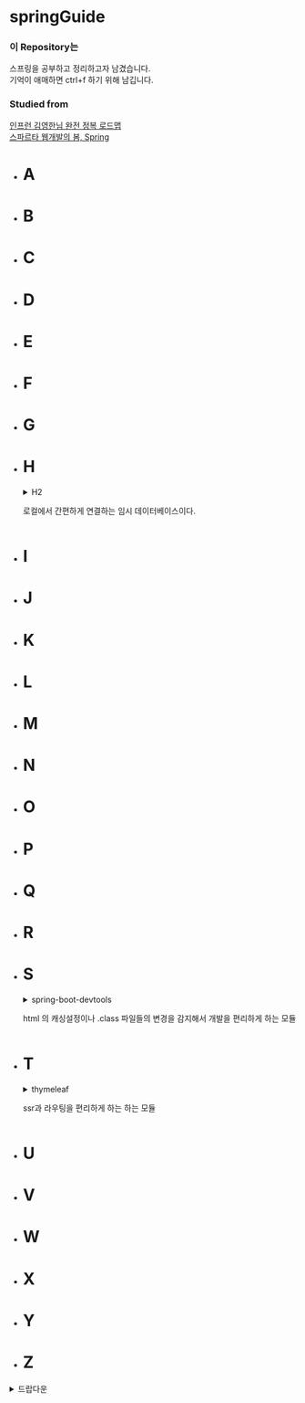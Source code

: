 # springGuide

### 이 Repository는

스프링을 공부하고 정리하고자 남겼습니다.   
기억이 애매하면 ctrl+f 하기 위해 남깁니다.

### Studied from

[인프런 김영한님 완전 정복 로드맵](https://www.inflearn.com/roadmaps/149)   
[스파르타 웹개발의 봄, Spring](https://spartacodingclub.kr/)

* # A
* # B
* # C
* # D
* # E
* # F
* # G
* # H
  <details>
  <summary>
  H2   

  로컬에서 간편하게 연결하는 임시 데이터베이스이다.
  </summary>
  <br>
  
  * 설치   
    우선 spring initializr 에서 h2 가 추가됬는지 확인한다.   
    [h2 설치 링크](https://www.h2database.com/html/main.html)   
    설치된 경로에서 \H2\bin 을 들어간다.   
    h2.sh 또는 bat 을 실행한다.   
    localhost:8082 를 들어간다.   
    JDBC url 을 jdbc:h2:file:~/testDB 로 바꾼다.   
    :mem 의 경우 메모리 :file 의 경우 파일 저장이다.   
    ~/의 경로는 user 에서 시작된다.   
    저장된 파일 경로 예시 : C:\Users\doe\testDB.mv.db   
    jdbc:h2:file:D:\Program Files (x86)\H2\saved\testDB 로 특정 경로를 지정해도 된다.         
    <br>
    
  * 연결  
    스프링과 h2의 연결은 application.properties 에서   
    ```
    spring.datasource.url=jdbc:h2:tcp://localhost/~/testDB
    spring.datasource.driverClassName=org.h2.Driver
    spring.datasource.username=sa
    spring.datasource.password=
    spring.jpa.database-platform=org.hibernate.dialect.H2Dialect
    ``` 
    testDB는 사용자가 지정한 명칭으로 바꿔도 된다.      
    그 이외에 추가하면 좋은 properties 도 잊지 말자   
    ```
    # 테이블이 없다면 자동으로 생성한다.
    spring.jpa.hibernate.ddl-auto=create
    # sql 을 로깅으로 표시한다.
    # spring.jpa.show-sql=true
    logging.level.org.hibernate.sql = debug
    ``` 
  </details>
* # I
* # J
* # K
* # L
* # M
* # N
* # O
* # P
* # Q
* # R
* # S
  <details>
  <summary>
  spring-boot-devtools      
  
  html 의 캐싱설정이나 .class 파일들의 변경을 감지해서 개발을 편리하게 하는 모듈
  </summary>
  <br>
  
  * 설치방법   
    build.gradle 파일의 dependencies 에   
    <br>
    gradle 의 경우   
    `compileOnly ('org.springframework.boot:spring-boot-devtools')`   
    <br>
    maven 경우    
    ```
    <dependency>
        <groupId>org.springframework.boot</groupId>
        <artifactId>spring-boot-devtools</artifactId>
        <optional>true</optional>
    </dependency>
    ```
    
    compileOnly 의 이유   
    [링크](https://docs.spring.io/spring-boot/docs/1.5.16.RELEASE/reference/html/using-boot-devtools.html)      
  <br>  
  * 활용   
    파일이 변경된 경우   
    ctrl+shift+F9 (build->recompile)    
    을 눌려 프로젝트에 바로 적용한다.   
    <br>
    .html 의 경우 캐쉬 없이 바로 적용되고   
    .class 의 경우 프로젝트가 rerun 된다.   
    
  </details>
* # T
  <details>
  <summary>
  thymeleaf   
  
  ssr과 라우팅을 편리하게 하는 하는 모듈   
  </summary>
  <br>
  
  * 보내고 받는 법   
    ```java
    @RequiredArgsConstructor
    @Controller
    public class MemberController {
    @GetMapping("/hello")
    public String hello(Model model){
        model.addAttribute("name","김도형");
        return "hello";
        }
    }
    ```   
    보면 `@RestController` 가 아니라 `@Controller` 를 사용한다는 것을 알 수 있다.    
    rest 는 rest api, 그냥 controller 는 페이지의 전환을 위해서 주로 사용된다.   
    return "hello" 는 resources/templates/hello.html 을 반환한다.   
    `model.addAttribute("name","김도형");`로 변수를 전달하면   
    hello.html 에서   
    `<p th:text="'안녕하세요~' + ${data} + '님'" ></p>`   
    처럼 사용할 수 있다.   
    <br>
  * 문법   
    [여기](https://eblo.tistory.com/55) 를 참조   
    
  </details>
* # U
* # V
* # W
* # X
* # Y
* # Z

<details>
<summary>드랍다운</summary>
<br>

드랍다운 내용
</details>